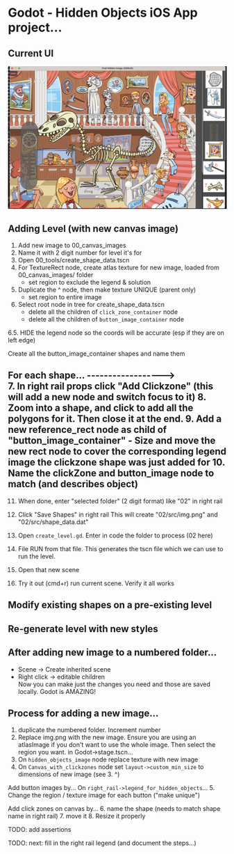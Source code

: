 # Godot - Hidden Objects iOS App project...

## Current UI
![Screenshot of app](./screenshot.png?raw=true "Title")


## Adding Level (with new canvas image)
1. Add new image to 00_canvas_images
2. Name it with 2 digit number for level it's for
3. Open 00_tools/create_shape_data.tscn
4. For TextureRect node, create atlas texture for new image, loaded from 00_canvas_images/ folder
	- set region to exclude the legend & solution
5. Duplicate the ^ node, then make texture UNIQUE (parent only)
	- set region to entire image
6. Select root node in tree for create_shape_data.tscn
	- delete all the children of `click_zone_container` node
	- delete all the children of `button_image_container` node

6.5. HIDE the legend node so the coords will be accurate (esp if they are on left edge)	
	
Create all the button_image_container shapes and name them	
	
For each shape... ------------------>	
7. In right rail props click "Add Clickzone" (this will add a new node and switch focus to it)
8. Zoom into a shape, and click to add all the polygons for it. Then close it at the end.
9. Add a new reference_rect node as child of "button_image_container"
	- Size and move the new rect node to cover the corresponding legend image the clickzone shape was just added for
10. Name the clickZone and button_image	node to match (and describes object)
------------

11. When done, enter "selected folder" (2 digit format) like "02" in right rail
12. Click "Save Shapes" in right rail
This will create "02/src/img.png" and "02/src/shape_data.dat"

13. Open `create_level.gd`. Enter in code the folder to process (02 here)
14. File RUN from that file.
This generates the tscn file which we can use to run the level.
15. Open that new scene
16. Try it out (cmd+r) run current scene.
Verify it all works



## Modify existing shapes on a pre-existing level

## Re-generate level with new styles

## After adding new image to a numbered folder...
* Scene -> Create inherited scene
* Right click -> editable children  
Now you can make just the changes you need and those are saved locally.
Godot is AMAZING!

## Process for adding a new image...
1. duplicate the numbered folder. Increment number
2. Replace img.png with the new image. Ensure you are using an atlasImage if you don't want to use the whole image. Then select the region you want.
in Godot->stage.tscn...
3. On `hidden_objects_image` node replace texture with new image
4. On `Canvas_with_clickzones` node set `layout->custom_min_size` to dimensions of new image (see 3. ^) 


Add button images by...
On `right_rail->legend_for_hidden_objects`...
5. Change the region / texture image for each button ("make unique")
 

Add click zones on canvas by...
6. name the shape (needs to match shape name in right rail)
7. move it
8. Resize it properly


TODO: add assertions 

TODO: next: fill in the right rail legend (and document the steps...)
